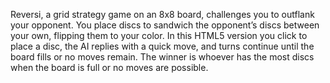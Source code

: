Reversi, a grid strategy game on an 8x8 board, challenges you to outflank your opponent. You place discs to sandwich the opponent’s discs between your own, flipping them to your color. In this HTML5 version you click to place a disc, the AI replies with a quick move, and turns continue until the board fills or no moves remain. The winner is whoever has the most discs when the board is full or no moves are possible.
